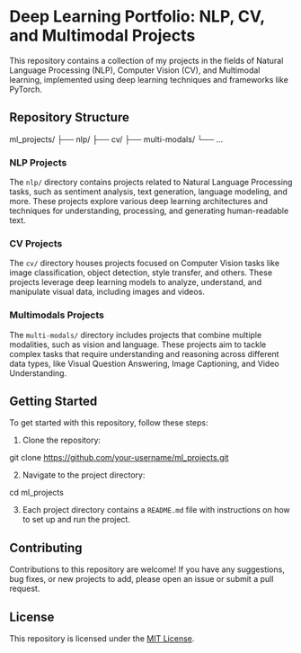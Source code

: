 # Deep Learning Portfolio: NLP, CV, and Multimodal Projects

This repository contains a collection of my projects in the fields of Natural Language Processing (NLP), Computer Vision (CV), and Multimodal learning, implemented using deep learning techniques and frameworks like PyTorch.

## Repository Structure

ml_projects/
├── nlp/
├── cv/
├── multi-modals/
└── ...

### NLP Projects

The `nlp/` directory contains projects related to Natural Language Processing tasks, such as sentiment analysis, text generation, language modeling, and more. These projects explore various deep learning architectures and techniques for understanding, processing, and generating human-readable text.

### CV Projects

The `cv/` directory houses projects focused on Computer Vision tasks like image classification, object detection, style transfer, and others. These projects leverage deep learning models to analyze, understand, and manipulate visual data, including images and videos.

### Multimodals Projects

The `multi-modals/` directory includes projects that combine multiple modalities, such as vision and language. These projects aim to tackle complex tasks that require understanding and reasoning across different data types, like Visual Question Answering, Image Captioning, and Video Understanding.

## Getting Started

To get started with this repository, follow these steps:

1. Clone the repository:

git clone https://github.com/your-username/ml_projects.git


2. Navigate to the project directory:

cd ml_projects


3. Each project directory contains a `README.md` file with instructions on how to set up and run the project.

## Contributing

Contributions to this repository are welcome! If you have any suggestions, bug fixes, or new projects to add, please open an issue or submit a pull request.

## License

This repository is licensed under the [MIT License](LICENSE).
